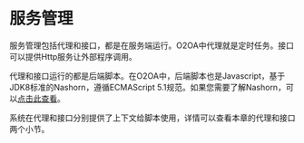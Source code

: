 # 服务管理

服务管理包括代理和接口，都是在服务端运行。O2OA中代理就是定时任务。接口可以提供Http服务让外部程序调用。

代理和接口运行的都是后端脚本。在O2OA中，后端脚本也是Javascript，基于JDK8标准的Nashorn，遵循ECMAScript 5.1规范。如果您需要了解Nashorn，可以[点击此查看](https://www.n-k.de/riding-the-nashorn/#_nashorn_at_the_command_line_interface_cli)。

系统在代理和接口分别提供了上下文给脚本使用，详情可以查看本章的代理和接口两个小节。


